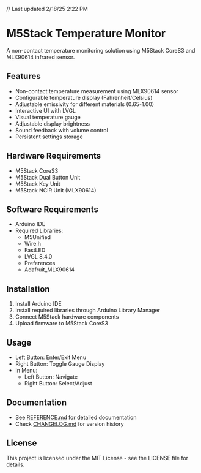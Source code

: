 // Last updated 2/18/25 2:22 PM

# M5Stack Temperature Monitor

A non-contact temperature monitoring solution using M5Stack CoreS3 and MLX90614 infrared sensor.

## Features

- Non-contact temperature measurement using MLX90614 sensor
- Configurable temperature display (Fahrenheit/Celsius)
- Adjustable emissivity for different materials (0.65-1.00)
- Interactive UI with LVGL
- Visual temperature gauge
- Adjustable display brightness
- Sound feedback with volume control
- Persistent settings storage

## Hardware Requirements

- M5Stack CoreS3
- M5Stack Dual Button Unit
- M5Stack Key Unit
- M5Stack NCIR Unit (MLX90614)

## Software Requirements

- Arduino IDE
- Required Libraries:
  - M5Unified
  - Wire.h
  - FastLED
  - LVGL 8.4.0
  - Preferences
  - Adafruit_MLX90614

## Installation

1. Install Arduino IDE
2. Install required libraries through Arduino Library Manager
3. Connect M5Stack hardware components
4. Upload firmware to M5Stack CoreS3

## Usage

- Left Button: Enter/Exit Menu
- Right Button: Toggle Gauge Display
- In Menu:
  - Left Button: Navigate
  - Right Button: Select/Adjust

## Documentation

- See [REFERENCE.md](REFERENCE.md) for detailed documentation
- Check [CHANGELOG.md](CHANGELOG.md) for version history

## License

This project is licensed under the MIT License - see the LICENSE file for details.
